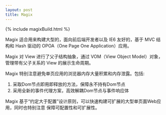 ```yaml
---
layout: post
title: Magix
---
```


{% include magixBuild.html %}

Magix 适合用来构建大型的，面向前后端开发者以及 IE6 友好的，基于 MVC 结构和 Hash 驱动的
OPOA（One Page One Application）应用。

Magix 对 View 进行了父子结构抽象，通过 VOM（View Object Model）对象，管理带有父子关系的
View 的展示生命周期。

Magix 特别注意避免单页应用的浏览器内存大量积累和内存泄露。包括:

1. 采取Dom节点即用即释放的方法，保障永不持有Dom节点
2. 采用全新的事件代理方案，高效解耦Dom节点与事件响应体

Magix 基于“约定大于配置”设计原则，可以快速构建可扩展的大型单页面Web应用，同时也特别注意
保障可配置性和可扩展性。
